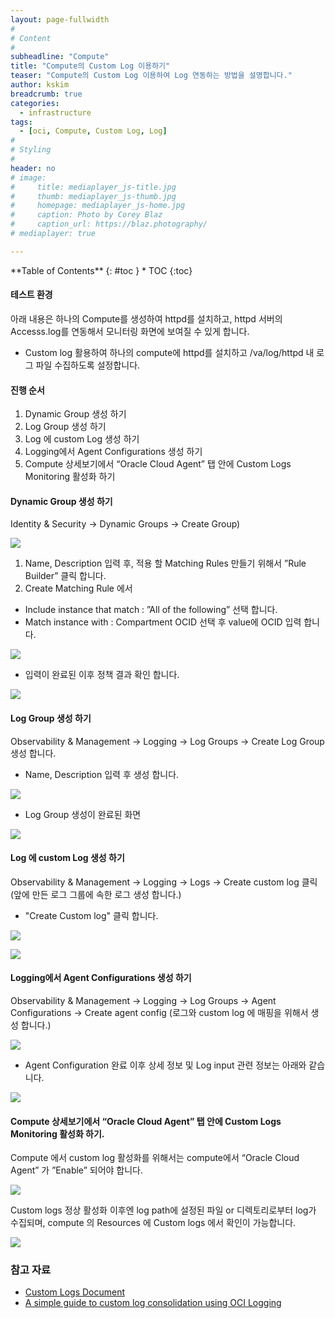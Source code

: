 ```yaml
---
layout: page-fullwidth
#
# Content
#
subheadline: "Compute"
title: "Compute의 Custom Log 이용하기"
teaser: "Compute의 Custom Log 이용하여 Log 연동하는 방법을 설명합니다."
author: kskim
breadcrumb: true
categories:
  - infrastructure
tags:
  - [oci, Compute, Custom Log, Log]
#
# Styling
#
header: no
# image:
#     title: mediaplayer_js-title.jpg
#     thumb: mediaplayer_js-thumb.jpg
#     homepage: mediaplayer_js-home.jpg
#     caption: Photo by Corey Blaz
#     caption_url: https://blaz.photography/
# mediaplayer: true

---
```


<div class="panel radius" markdown="1">
**Table of Contents**
{: #toc }
*  TOC
{:toc}
</div>

#### 테스트 환경
아래 내용은 하나의 Compute를 생성하여 httpd를 설치하고, httpd 서버의 Accesss.log를 연동해서 모니터링 화면에 보여질 수 있게 합니다.
- Custom log 활용하여 하나의 compute에 httpd를 설치하고 /va/log/httpd 내 로그 파일 수집하도록 설정합니다.

#### 진행 순서
1. Dynamic Group 생성 하기
2. Log Group 생성 하기
3. Log 에 custom Log 생성 하기
4. Logging에서 Agent Configurations 생성 하기
5. Compute 상세보기에서 “Oracle Cloud Agent” 탭 안에 Custom Logs Monitoring 활성화 하기

#### Dynamic Group 생성 하기
Identity & Security -> Dynamic Groups -> Create Group)

![](/assets/img/infrastructure/2023/custom_log/custom_log1.png " ")

1. Name, Description 입력 후, 적용 할 Matching Rules 만들기 위해서 ”Rule Builder” 클릭 합니다.
2. Create Matching Rule 에서 
  - Include instance that match : ”All of the following” 선택 합니다.
  - Match instance with :   Compartment OCID 선택 후 value에 OCID 입력 합니다.

![](/assets/img/infrastructure/2023/custom_log/custom_log2.png " ")

- 입력이 완료된 이후 정책 결과 확인 합니다.

![](/assets/img/infrastructure/2023/custom_log/custom_log3.png " ")

#### Log Group 생성 하기
Observability & Management -> Logging -> Log Groups -> Create Log Group 생성 합니다.
- Name, Description 입력 후 생성 합니다.

![](/assets/img/infrastructure/2023/custom_log/custom_log4.png " ")

- Log Group 생성이 완료된 화면

![](/assets/img/infrastructure/2023/custom_log/custom_log5.png " ")


#### Log 에 custom Log 생성 하기
Observability & Management -> Logging -> Logs -> Create custom log 클릭 (앞에 만든 로그 그룹에 속한 로그 생성 합니다.)

- "Create Custom log" 클릭 합니다.

![](/assets/img/infrastructure/2023/custom_log/custom_log6.png " ")

![](/assets/img/infrastructure/2023/custom_log/custom_log7.png " ")

#### Logging에서 Agent Configurations 생성 하기
Observability & Management -> Logging -> Log Groups -> Agent Configurations -> Create agent config (로그와 custom log 에 매핑을 위해서 생성 합니다.)

![](/assets/img/infrastructure/2023/custom_log/custom_log8.png " ")

- Agent Configuration 완료 이후 상세 정보 및 Log input 관련 정보는 아래와 같습니다. 

![](/assets/img/infrastructure/2023/custom_log/custom_log9.png " ")


#### Compute 상세보기에서 “Oracle Cloud Agent” 탭 안에 Custom Logs Monitoring 활성화 하기.
Compute 에서 custom log 활성화를 위해서는 compute에서 “Oracle Cloud Agent” 가 ”Enable”  되어야 합니다.

![](/assets/img/infrastructure/2023/custom_log/custom_log10.png " ")


Custom logs 정상 활성화 이후엔 log path에 설정된 파일 or 디렉토리로부터 log가 수집되며, compute 의 Resources 에  Custom logs 에서 확인이 가능합니다. 

![](/assets/img/infrastructure/2023/custom_log/custom_log11.png " ")


### 참고 자료
- [Custom Logs Document](https://docs.oracle.com/en-us/iaas/Content/Logging/Concepts/custom_logs.htm)
- [A simple guide to custom log consolidation using OCI Logging](https://blogs.oracle.com/cloud-infrastructure/post/simple-guide-to-custom-log-consolidation-using-oci-logging)







